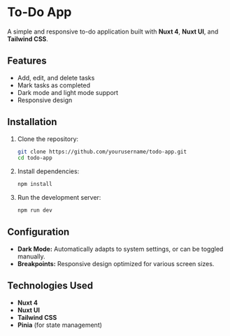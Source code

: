 # To-Do App

A simple and responsive to-do application built with **Nuxt 4**, **Nuxt UI**, and **Tailwind CSS**.

## Features
- Add, edit, and delete tasks
- Mark tasks as completed
- Dark mode and light mode support
- Responsive design

## Installation

1. Clone the repository:
   ```sh
   git clone https://github.com/yourusername/todo-app.git
   cd todo-app
   ```

2. Install dependencies:
   ```sh
   npm install
   ```

3. Run the development server:
   ```sh
   npm run dev
   ```

## Configuration
- **Dark Mode:** Automatically adapts to system settings, or can be toggled manually.
- **Breakpoints:** Responsive design optimized for various screen sizes.

## Technologies Used
- **Nuxt 4**
- **Nuxt UI**
- **Tailwind CSS**
- **Pinia** (for state management)


